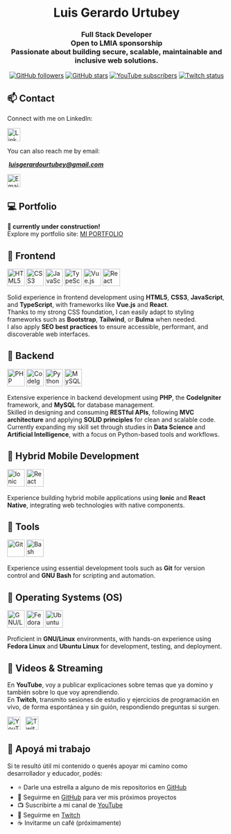 <h1 align="center">Luis Gerardo Urtubey</h1>

<h3 align="center">
  <strong>Full Stack Developer</strong><br>
  Open to LMIA sponsorship<br>
  Passionate about building secure, scalable, maintainable and inclusive web solutions.
</h3>

<div align="center">
  <a href="https://github.com/LuchoUrtubey?tab=followers"><img src="https://img.shields.io/github/followers/LuchoUrtubey" alt="GitHub followers"/></a>
  <a href="https://stars.github.com/profiles/LuchoUrtubey/"><img src="https://img.shields.io/github/stars/LuchoUrtubey" alt="GitHub stars"/></a>
  <a href="https://youtube.com/UCTGuspmcC2if9N5knX0eUEw?sub_confirmation=1"><img src="https://img.shields.io/youtube/channel/subscribers/UCTGuspmcC2if9N5knX0eUEw?style=social" alt="YouTube subscribers"/></a>
  <a href="https://twitch.com/luchourtubey"><img src="https://img.shields.io/twitch/status/luchourtubey?style=social" alt="Twitch status"/></a>
</div>

## 📫 Contact

Connect with me on LinkedIn:

<a href="https://www.linkedin.com/in/luisgerardourtubey/" target="_blank">
  <img src="https://luchourtubey.github.io/img/linkedin-tile.svg" alt="LinkedIn" width="30" height="30"/>
</a>

You can also reach me by email:

<b><i>&nbsp;luisgerardourtubey@gmail.com</i></b>

<a href="mailto:luisgerardourtubey@gmail.com" target="_blank">
  <img src="https://luchourtubey.github.io/img/mail-ios.svg" alt="Email" title="Email" width="30" height="30"/>
</a>

## 💻 Portfolio

**🚧 currently under construction!**<br>
Explore my portfolio site: [MI PORTFOLIO](https://luchourtubey.github.io/)

## 🔹 Frontend

<p align="left">
  <img src="https://luchourtubey.github.io/img/w3_html5-icon.svg" alt="HTML5" title="HTML5" width="40" height="40"/>
  <img src="https://luchourtubey.github.io/img/w3_css-icon.svg" alt="CSS3" title="CSS3" width="40" height="40"/>
  <img src="https://luchourtubey.github.io/img/javascript-icon.svg" alt="JavaScript" title="JavaScript" width="40" height="40"/>
  <img src="https://luchourtubey.github.io/img/typescriptlang-icon.svg" alt="TypeScript" title="TypeScript" width="40" height="40"/>
  <img src="https://luchourtubey.github.io/img/vuejs-icon.svg" alt="Vue.js" title="Vue.js" width="40" height="40"/>
  <img src="https://luchourtubey.github.io/img/reactjs-icon.svg" alt="React" title="React" width="40" height="40"/>
</p>

Solid experience in frontend development using **HTML5**, **CSS3**, **JavaScript**, and **TypeScript**, with frameworks like **Vue.js** and **React**.  
Thanks to my strong CSS foundation, I can easily adapt to styling frameworks such as **Bootstrap**, **Tailwind**, or **Bulma** when needed.  
I also apply **SEO best practices** to ensure accessible, performant, and discoverable web interfaces.

## 🔹 Backend

<p align="left">
  <img src="https://luchourtubey.github.io/img/php-icon.svg" alt="PHP" title="PHP" width="40" height="40"/>
  <img src="https://luchourtubey.github.io/img/codeigniter.svg" alt="CodeIgniter" title="CodeIgniter" width="40" height="40"/>
  <img src="https://luchourtubey.github.io/img/python-icon.svg" alt="Python" title="Python" width="40" height="40"/>
  <img src="https://luchourtubey.github.io/img/mysql-official.svg" alt="MySQL" title="MySQL" width="40" height="40"/>
</p>

Extensive experience in backend development using **PHP**, the **CodeIgniter** framework, and **MySQL** for database management.  
Skilled in designing and consuming **RESTful APIs**, following **MVC architecture** and applying **SOLID principles** for clean and scalable code.  
Currently expanding my skill set through studies in **Data Science** and **Artificial Intelligence**, with a focus on Python-based tools and workflows.

## 📱 Hybrid Mobile Development

<p align="left">
  <img src="https://luchourtubey.github.io/img/ionicframework-icon.svg" alt="Ionic" title="Ionic" width="40" height="40"/>
  <img src="https://luchourtubey.github.io/img/VectorWiki-F79rZ__react-native.svg" alt="React Native" title="React Native" width="40" height="40"/>
</p>

Experience building hybrid mobile applications using **Ionic** and **React Native**, integrating web technologies with native components.

## 🔹 Tools

<p align="left">
  <img src="https://luchourtubey.github.io/img/git-scm-icon.svg" alt="Git" title="Git" width="40" height="40"/>
  <img src="https://luchourtubey.github.io/img/gnu_bash-icon.svg" alt="Bash" title="GNU Bash" width="40" height="40"/>
</p>

Experience using essential development tools such as **Git** for version control and **GNU Bash** for scripting and automation.

## 🔹 Operating Systems (OS)

<p align="left">
  <img src="https://luchourtubey.github.io/img/linux-icon.svg" alt="GNU/Linux" title="GNU/Linux" width="40" height="40"/>
  <img src="https://luchourtubey.github.io/img/getfedora-icon.svg" alt="Fedora Linux" title="Fedora Linux" width="40" height="40"/>
  <img src="https://luchourtubey.github.io/img/ubuntu-icon.svg" alt="Ubuntu Linux" title="Ubuntu Linux" width="40" height="40"/>
</p>

Proficient in **GNU/Linux** environments, with hands-on experience using **Fedora Linux** and **Ubuntu Linux** for development, testing, and deployment.

## 🎥 Videos & Streaming

En **YouTube**, voy a publicar explicaciones sobre temas que ya domino y también sobre lo que voy aprendiendo.  
En **Twitch**, transmito sesiones de estudio y ejercicios de programación en vivo, de forma espontánea y sin guión, respondiendo preguntas si surgen.

<p align="left">
  <a href="https://www.youtube.com/@luchourtubey" target="_blank"><img src="https://luchourtubey.github.io/img/youtube-icon.svg" alt="YouTube" title="YouTube" width="30" height="30"/></a>
  &nbsp;
  <a href="https://www.twitch.tv/luchourtubey" target="_blank"><img src="https://luchourtubey.github.io/img/twitch-icon.svg" alt="Twitch" title="Twitch" width="30" height="30"/></a>
</p>

## 🤝 Apoyá mi trabajo

Si te resultó útil mi contenido o querés apoyar mi camino como desarrollador y educador, podés:

- ⭐ Darle una estrella a alguno de mis repositorios en [GitHub](https://github.com/LuchoUrtubey?tab=repositories)
- 👤 Seguirme en [GitHub](https://github.com/LuchoUrtubey?tab=followers) para ver mis próximos proyectos
- 📺 Suscribirte a mi canal de [YouTube](https://www.youtube.com/@luchourtubey)
- 🎥 Seguirme en [Twitch](https://www.twitch.tv/luchourtubey)
- ☕ Invitarme un café (próximamente)

